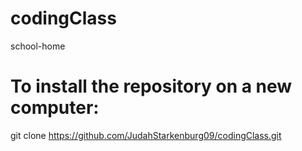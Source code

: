 # codingClass
school-home

# To install the repository on a new computer:
git clone https://github.com/JudahStarkenburg09/codingClass.git
